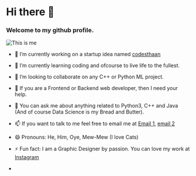 # Hi there 👋
### Welcome to my github profile.
![This is me](https://github.com/saikatbishal/Binary-Classification-ML-algorithms/blob/master/IMG_2609-2.jpg)

- 🔭 I’m currently working on a startup idea named [codesthaan](https://www.codesthaan.com)

- 🌱 I’m currently learning coding and ofcourse to live life to the fullest.

- 👯 I’m looking to collaborate on any C++ or Python ML project.

- 🤔 If you are a Frontend or Backend web developer, then I need your help.

- 💬 You can ask me about anything related to Python3, C++ and Java
      (And of course Data Science is my Bread and Butter).
      
- 📫 If you want to talk to me feel free to email me at [Email 1](saikat.bishal786@gmail.com), [email 2](saikatbishal@codesthaan.com)

- 😄 Pronouns:  He, Him, Oye, Mew-Mew (I love Cats)

- ⚡ Fun fact: I am a Graphic Designer by passion. You can love my work at [Instagram](https://www.instagram.com/the_thin_white_frame/)

-

